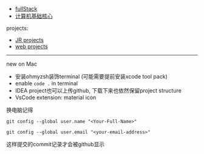 + [fullStack](./fullStack/myFullStack.md)
+ [计算机基础核心](./CSCore/myCSCore.md)

projects:
+ [JR projects](./JR_Projects/JR_projects.md)
+ [web projects](./Web_Projects/myWebProjects.md)

---
new on Mac

+ 安装ohmyzsh装饰terminal (可能需要提前安装xcode tool pack)
+ enable `code .` in terminal
+ IDEA project也可以上传github, 下载下来也依然保留project structure
+ VsCode extension: material icon
  
换电脑记得

`git config --global user.name "<Your-Full-Name>"`

`git config --global user.email "<your-email-address>"`

这样提交的commit记录才会被github显示